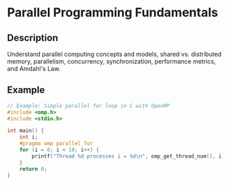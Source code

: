 # Parallel Programming Fundamentals

## Description
Understand parallel computing concepts and models, shared vs. distributed memory, parallelism, concurrency, synchronization, performance metrics, and Amdahl's Law.

## Example
```c
// Example: Simple parallel for loop in C with OpenMP
#include <omp.h>
#include <stdio.h>

int main() {
    int i;
    #pragma omp parallel for
    for (i = 0; i < 10; i++) {
        printf("Thread %d processes i = %d\n", omp_get_thread_num(), i);
    }
    return 0;
}
```
